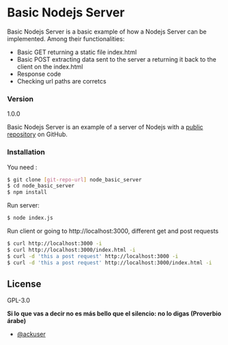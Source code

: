 # Basic Nodejs Server

Basic Nodejs Server is a basic example of how a Nodejs Server can be implemented. Among their functionalities:

  - Basic GET returning a static file index.html
  - Basic POST extracting data sent to the server a returning it back to the client on the index.html
  - Response code
  - Checking url paths are corretcs

### Version
1.0.0

Basic Nodejs Server is an example of a server of Nodejs with a [public repository](https://github.com/ackuser/node_basic_server) on GitHub.

### Installation

You need :

```sh
$ git clone [git-repo-url] node_basic_server
$ cd node_basic_server
$ npm install
```
Run server:
```sh
$ node index.js
```
Run client or going to http://localhost:3000, different get and post requests
```sh
$ curl http://localhost:3000 -i
$ curl http://localhost:3000/index.html -i
$ curl -d 'this a post request' http://localhost:3000 -i
$ curl -d 'this a post request' http://localhost:3000/index.html -i
```

License
----

GPL-3.0


**Si lo que vas a decir no es más bello que el silencio: no lo digas (Proverbio árabe)**

- [@ackuser](http://twitter.com/ackuser)
